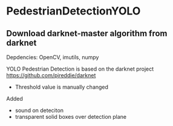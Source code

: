# PedestrianDetectionYOLO
<h2> Download darknet-master algorithm from darknet</h2>

Depdencies:
OpenCV, imutils, numpy

YOLO Pedestrian Detection is based on the darknet project https://github.com/pjreddie/darknet

* Threshold value is manually changed

Added

- sound on deteciton 
- transparent solid boxes over detection plane
